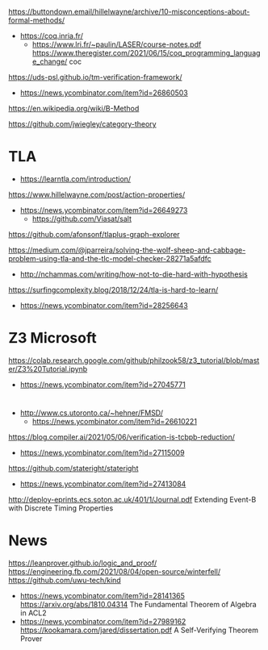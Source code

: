 https://buttondown.email/hillelwayne/archive/10-misconceptions-about-formal-methods/

* https://coq.inria.fr/
  * https://www.lri.fr/~paulin/LASER/course-notes.pdf
    https://www.theregister.com/2021/06/15/coq_programming_language_change/ coc

https://uds-psl.github.io/tm-verification-framework/
* https://news.ycombinator.com/item?id=26860503

https://en.wikipedia.org/wiki/B-Method

https://github.com/jwiegley/category-theory

  
# TLA
* https://learntla.com/introduction/

https://www.hillelwayne.com/post/action-properties/
* https://news.ycombinator.com/item?id=26649273
  * https://github.com/Viasat/salt

https://github.com/afonsonf/tlaplus-graph-explorer

https://medium.com/@jparreira/solving-the-wolf-sheep-and-cabbage-problem-using-tla-and-the-tlc-model-checker-28271a5afdfc
* http://nchammas.com/writing/how-not-to-die-hard-with-hypothesis

https://surfingcomplexity.blog/2018/12/24/tla-is-hard-to-learn/
* https://news.ycombinator.com/item?id=28256643

# Z3 Microsoft
https://colab.research.google.com/github/philzook58/z3_tutorial/blob/master/Z3%20Tutorial.ipynb
* https://news.ycombinator.com/item?id=27045771

# 
* http://www.cs.utoronto.ca/~hehner/FMSD/
  * https://news.ycombinator.com/item?id=26610221

https://blog.compiler.ai/2021/05/06/verification-is-tcbpb-reduction/
* https://news.ycombinator.com/item?id=27115009

https://github.com/stateright/stateright
* https://news.ycombinator.com/item?id=27413084

http://deploy-eprints.ecs.soton.ac.uk/401/1/Journal.pdf Extending Event-B with Discrete Timing Properties

# News
https://leanprover.github.io/logic_and_proof/
https://engineering.fb.com/2021/08/04/open-source/winterfell/
https://github.com/uwu-tech/kind
* https://news.ycombinator.com/item?id=28141365
https://arxiv.org/abs/1810.04314 The Fundamental Theorem of Algebra in ACL2
* https://news.ycombinator.com/item?id=27989162
https://kookamara.com/jared/dissertation.pdf A Self-Verifying Theorem Prover